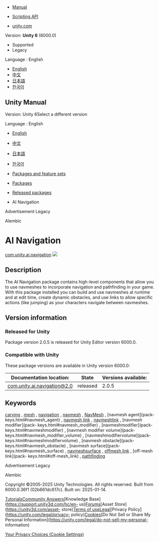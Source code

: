 [](https://docs.unity3d.com)

  * [Manual](../Manual/index.html)
  * [Scripting API](../ScriptReference/index.html)

  * [unity.com](https://unity.com/)

Version: **Unity 6** (6000.0)

  * Supported
  * Legacy

Language : English

  * [English](/Manual/com.unity.ai.navigation.html)
  * [中文](/cn/current/Manual/com.unity.ai.navigation.html)
  * [日本語](/ja/current/Manual/com.unity.ai.navigation.html)
  * [한국어](/kr/current/Manual/com.unity.ai.navigation.html)

[](https://docs.unity3d.com)

## Unity Manual

Version: Unity 6Select a different version

Language : English

  * [English](/Manual/com.unity.ai.navigation.html)
  * [中文](/cn/current/Manual/com.unity.ai.navigation.html)
  * [日本語](/ja/current/Manual/com.unity.ai.navigation.html)
  * [한국어](/kr/current/Manual/com.unity.ai.navigation.html)

  * [Packages and feature sets](PackagesList.html)
  * [Packages](Packages-all.html)
  * [Released packages](pack-safe.html)
  * AI Navigation 

[](com.unity.ads.html)

Advertisement Legacy

[](com.unity.formats.alembic.html)

Alembic

# AI Navigation

[com.unity.ai.navigation](https://docs.unity3d.com/Packages/com.unity.ai.navigation@2.0/manual/index.html)
![](../uploads/Main/iconRel.png)

## Description

The AI Navigation package contains high-level components that allow you to use
navmeshes to incorporate navigation and pathfinding in your game. With this
package installed you can build and use navmeshes at runtime and at edit time,
create dynamic obstacles, and use links to allow specific actions (like
jumping) as your characters navigate between navmeshes.

## Version information

### Released for Unity

Package version 2.0.5 is released for Unity Editor version 6000.0.

### Compatible with Unity

These package versions are available in Unity version 6000.0:

**Documentation location:** | **State** | **Versions available:**  
---|---|---  
[com.unity.ai.navigation@2.0](https://docs.unity3d.com/Packages/com.unity.ai.navigation@2.0/manual/index.html) | released | 2.0.5  
  
## Keywords

[carving](pack-keys.html#carving) , [mesh](pack-keys.html#mesh) ,
[navigation](pack-keys.html#navigation) , [navmesh](pack-keys.html#navmesh) ,
[NavMesh](pack-keys.html#NavMesh) , [navmesh agent](pack-
keys.html#navmesh_agent) , [navmesh link](pack-keys.html#navmesh_link) ,
[navmeshlink](pack-keys.html#navmeshlink) , [navmesh modifier](pack-
keys.html#navmesh_modifier) , [navmeshmodifier](pack-
keys.html#navmeshmodifier) , [navmesh modifier volume](pack-
keys.html#navmesh_modifier_volume) , [navmeshmodifiervolume](pack-
keys.html#navmeshmodifiervolume) , [navmesh obstacle](pack-
keys.html#navmesh_obstacle) , [navmesh surface](pack-
keys.html#navmesh_surface) , [navmeshsurface](pack-keys.html#navmeshsurface) ,
[offmesh link](pack-keys.html#offmesh_link) , [off-mesh link](pack-
keys.html#off-mesh_link) , [pathfinding](pack-keys.html#pathfinding)

[](com.unity.ads.html)

Advertisement Legacy

[](com.unity.formats.alembic.html)

Alembic

Copyright ©2005-2025 Unity Technologies. All rights reserved. Built from
6000.0.36f1 (02b661dc617c). Built on: 2025-01-14.

[Tutorials](https://learn.unity.com/)[Community
Answers](https://answers.unity3d.com)[Knowledge
Base](https://support.unity3d.com/hc/en-
us)[Forums](https://forum.unity3d.com)[Asset Store](https://unity3d.com/asset-
store)[Terms of
use](https://docs.unity3d.com/Manual/TermsOfUse.html)[Legal](https://unity.com/legal)[Privacy
Policy](https://unity.com/legal/privacy-
policy)[Cookies](https://unity.com/legal/cookie-policy)[Do Not Sell or Share
My Personal Information](https://unity.com/legal/do-not-sell-my-personal-
information)

[Your Privacy Choices (Cookie Settings)](javascript:void\(0\);)

